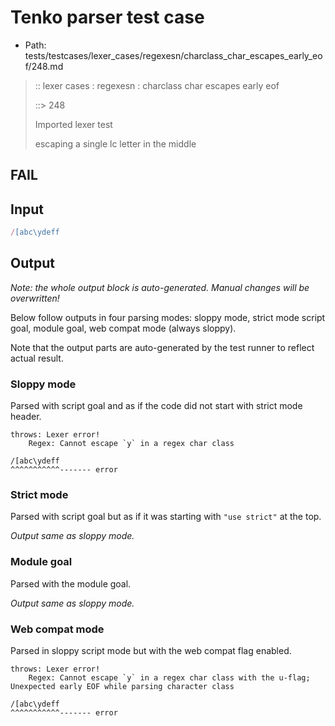 # Tenko parser test case

- Path: tests/testcases/lexer_cases/regexesn/charclass_char_escapes_early_eof/248.md

> :: lexer cases : regexesn : charclass char escapes early eof
>
> ::> 248
>
> Imported lexer test
>
> escaping a single lc letter in the middle

## FAIL

## Input

`````js
/[abc\ydeff
`````

## Output

_Note: the whole output block is auto-generated. Manual changes will be overwritten!_

Below follow outputs in four parsing modes: sloppy mode, strict mode script goal, module goal, web compat mode (always sloppy).

Note that the output parts are auto-generated by the test runner to reflect actual result.

### Sloppy mode

Parsed with script goal and as if the code did not start with strict mode header.

`````
throws: Lexer error!
    Regex: Cannot escape `y` in a regex char class

/[abc\ydeff
^^^^^^^^^^^------- error
`````

### Strict mode

Parsed with script goal but as if it was starting with `"use strict"` at the top.

_Output same as sloppy mode._

### Module goal

Parsed with the module goal.

_Output same as sloppy mode._

### Web compat mode

Parsed in sloppy script mode but with the web compat flag enabled.

`````
throws: Lexer error!
    Regex: Cannot escape `y` in a regex char class with the u-flag; Unexpected early EOF while parsing character class

/[abc\ydeff
^^^^^^^^^^^------- error
`````

